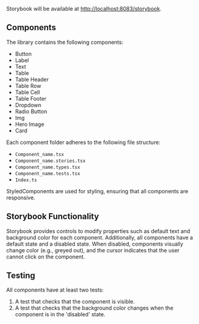 
Storybook will be available at [http://localhost:8083/storybook](http://localhost:8083/storybook).

## Components

The library contains the following components:

- Button
- Label
- Text
- Table
- Table Header
- Table Row
- Table Cell
- Table Footer
- Dropdown
- Radio Button
- Img
- Hero Image
- Card

Each component folder adheres to the following file structure:

- `Component_name.tsx`
- `Component_name.stories.tsx`
- `Component_name.types.tsx`
- `Component_name.tests.tsx`
- `Index.ts`

StyledComponents are used for styling, ensuring that all components are responsive.

## Storybook Functionality

Storybook provides controls to modify properties such as default text and background color for each component. Additionally, all components have a default state and a disabled state. When disabled, components visually change color (e.g., greyed out), and the cursor indicates that the user cannot click on the component.

## Testing

All components have at least two tests:

1. A test that checks that the component is visible.
2. A test that checks that the background color changes when the component is in the 'disabled' state.

